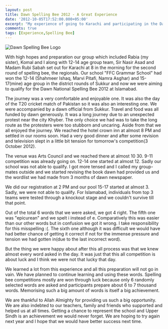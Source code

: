 ```yaml
---
layout: post
title: Dawn Spelling Bee 2012 - A Great Experience
date: '2012-10-05T17:52:00.000+05:00'
excerpt: "My experience of going to Karachi and participating in the Dawn Spelling Bee 2012."
comments: true
tags: [Experience,Spelling Bee]
---
```


![Dawn Spelling Bee Logo](http://1.bp.blogspot.com/-bn-pQ_PB-XM/VRu52zpmB0I/AAAAAAAAmSQ/rWhCMe_yItE/s1600/2012-10-314996_246992745342213_4692160_n.jpg)

With high hopes and preparation our group which included Rabia (my sister), Komal and I along with 12-14 age group team, Sir Nasir Asad and Madam Rubi Sabah set out for Karachi at 8 in the morning for the second round of spelling bee, the regionals. Our school "FFC Grammar School" had won the 12-14 (Shahmeer Ishaq, Marvi Pitafi, Namra Asghar) and 15-17(mine) age group in the district rounds of Sukkur and now we were aiming to qualify for the Dawn National Spelling Bee 2012 at Islamabad.

The journey was a very comfortable and enjoyable one. It was also the day of the T20 cricket match of Pakistan so it was also an interesting one. We were accompanied by a dawn official from Sukkur. Travel and food was all funded by dawn generously. It was a long journey due to an unexpected protest near the city Khyber. The only choice we had was to take the long route as the protesters were too stubborn and uncaring. Aside from that we all enjoyed the journey. We reached the hotel crown inn at almost 8 PM and settled in our rooms soon. Had a very good dinner and after some revision and television slept in a little bit tension for tomorrow's competition(3 October 2012).

The venue was Arts Council and we reached there at almost 10 30. 9-11 competition was already going on. 12-14 one started at almost 12. Sadly our school was not able to qualify. I got more tensed and I called my group-mates outside and we started revising the book dawn had provided us and the wordlist we had made from 3 months of dawn newspaper.

We did our registration at 2 PM and our pool 15-17 started at almost 3. Sadly, we were not able to qualify. For Islamabad, individuals from top 3 teams were tested through a knockout stage and we couldn't survive till that point.

Out of the total 6 words that we were asked, we got 4 right. The fifth one was "epicurean" and we spelt i instead of e. Comparatively this was easier than our other words but in confusion we got it wrong. I take responsibility for this misspelling :(. The sixth one although it was difficult we would have had better chance of getting it correct if not for the immense pressure and tension we had gotten in(due to the last incorrect word).

But the thing we were happy about after this all process was that we knew almost every word asked in the day. It was just that this all competition is about luck and I think we were not that lucky that day. 

We learned a lot from this experience and all this preparation will not go in vain. We have planned to continue learning and using these words. Spelling bee competitions mostly are won through luck because only 6 randomly selected words are asked and participants prepare about 6 to 7 thousand words. Memorising such a big amount of words is itself a big achievement.

We are thankful to Allah Almighty for providing us such a big opportunity. We are also indebted to our teachers, family and friends who supported and helped us at all times. Getting a chance to represent the school and Upper Sindh is an achievement we would never forget. We are hoping to try again next year and I hope that we would have better success next time. 
